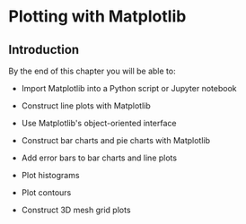 
# Plotting with Matplotlib
## Introduction
By the end of this chapter you will be able to:

 * Import Matplotlib into a Python script or Jupyter notebook

 * Construct line plots with Matplotlib

 * Use Matplotlib's object-oriented interface  

 * Construct bar charts and pie charts with Matplotlib

 * Add error bars to bar charts and line plots

 * Plot histograms

 * Plot contours

 * Construct 3D mesh grid plots
 


